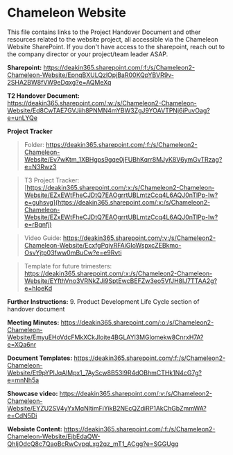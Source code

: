 # Chameleon Website

This file contains links to the Project Handover Document and other resources related to the website project, all accessible via the Chameleon Website SharePoint.
If you don't have access to the sharepoint, reach out to the company director or your project/team leader ASAP.

**Sharepoint:** https://deakin365.sharepoint.com/:f:/s/Chameleon2-Chameleon-Website/EpnqBXULQzlOpjBaR00KQpYBVR9v-2SHA2BW8fVW9eDqxg?e=AQMeXq

**T2 Handover Document:** https://deakin365.sharepoint.com/:w:/s/Chameleon2-Chameleon-Website/Ed8CwTAE7GVJiih8PNMN4mYBW3ZgJ9YOAVTPNj6iPuvOag?e=unLYQe

**Project Tracker**
>Folder: https://deakin365.sharepoint.com/:f:/s/Chameleon2-Chameleon-Website/Ev7wKtm_1XBHgps9gqe0jFUBhKqrr8MJyK8V6ymGvTRzag?e=N3Rwz3

>T3 Project Tracker: [https://deakin365.sharepoint.com/:x:/s/Chameleon2-Chameleon-Website/EZxEWtFheCJDtQ7EAOgrrtUBLmtzCcq4L6AQJ0nTlPp-Iw?e=guhsvg](https://deakin365.sharepoint.com/:x:/s/Chameleon2-Chameleon-Website/EZxEWtFheCJDtQ7EAOgrrtUBLmtzCcq4L6AQJ0nTlPp-Iw?e=rBgnfj)

>Video Guide: https://deakin365.sharepoint.com/:v:/s/Chameleon2-Chameleon-Website/EcxfgPqiyRFAiGIoWspxcZEBkmo-OsvYjtp03fww0mBuCw?e=e9Rvti

>Template for future trimesters: https://deakin365.sharepoint.com/:x:/s/Chameleon2-Chameleon-Website/EYfthVno3VRNkZJi9SptEwcBEFZw3eo5VfJH8lJ7TTAA2g?e=hIoeKd

**Further Instructions:** 9. Product Development Life Cycle section of handover document

**Meeting Minutes:** https://deakin365.sharepoint.com/:o:/s/Chameleon2-Chameleon-Website/EmyuEHoVdcFMkXCkJloite4BGLAYl3MGlomekw8CnrxH7A?e=XQa6nr

**Document Templates:** https://deakin365.sharepoint.com/:f:/s/Chameleon2-Chameleon-Website/Et9pYPlJqAlMpx1_7AyScw8B53l9R4dOBhmCTHk1N4cG7g?e=mnNh5a

**Showcase video:** https://deakin365.sharepoint.com/:v:/s/Chameleon2-Chameleon-Website/EYZU2SV4yYxMqNltimFiYikB2NEcQZdiRP1AkChGbZmmWA?e=CdN5Di

**Websiste Content:** https://deakin365.sharepoint.com/:f:/s/Chameleon2-Chameleon-Website/EjbEdaQW-QhIjOdcQ8c7QaoBcRwCvpqLxg2qz_mT1_ACgg?e=SGGUgq

